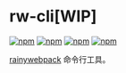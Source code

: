 # rw-cli[WIP]

[![npm](https://img.shields.io/npm/v/rw-cli.svg?style=flat-square)](https://www.npmjs.com/package/rw-cli)  [![npm](https://img.shields.io/npm/dm/rw-cli.svg?style=flat-square)](https://www.npmjs.com/package/rw-cli)  [![npm](https://img.shields.io/npm/dt/rw-cli.svg?style=flat-square)](https://www.npmjs.com/package/rw-cli)  [![npm](https://img.shields.io/npm/l/rw-cli.svg?style=flat-square)](https://www.npmjs.com/package/rw-cli)

[rainywebpack](https://github.com/geekrainy/rainywebpack) 命令行工具。